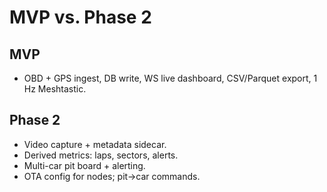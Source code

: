 # MVP vs. Phase 2

## MVP
- OBD + GPS ingest, DB write, WS live dashboard, CSV/Parquet export, 1 Hz Meshtastic.

## Phase 2
- Video capture + metadata sidecar.
- Derived metrics: laps, sectors, alerts.
- Multi-car pit board + alerting.
- OTA config for nodes; pit->car commands.